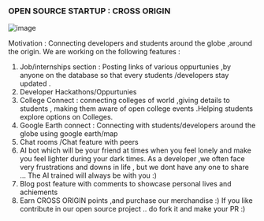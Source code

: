 ### OPEN SOURCE STARTUP : CROSS ORIGIN


![image](https://github.com/Sattwikmaiti/CROSS-ORIGIN/assets/90182231/4dfef3aa-2705-48a0-a415-aa8c6297e822)

Motivation : Connecting developers and students around the globe ,around the origin.
We are working on the following features : 


1) Job/internships section : Posting links of various oppurtunies ,by anyone on the database so that every students /developers stay updated .
2) Developer Hackathons/Oppurtunies
3) College Connect : connecting colleges of world ,giving details to students , making them aware of open college events  .Helping students explore options on Colleges.
4) Google Earth connect : Connecting with students/developers around the globe using google earth/map
5) Chat rooms /Chat feature with peers
6) AI bot which will be your friend at times when you feel lonely and make you feel lighter during your dark times. As a developer ,we often face very frustrations and downs in life , but we dont have any one to share ... The AI trained will always be with you :)
7) Blog post feature with comments to showcase personal lives and achiements
8) Earn CROSS ORIGIN points ,and purchase our merchandise :)
If you like contribute in our open source project .. do fork it and make your PR :)

